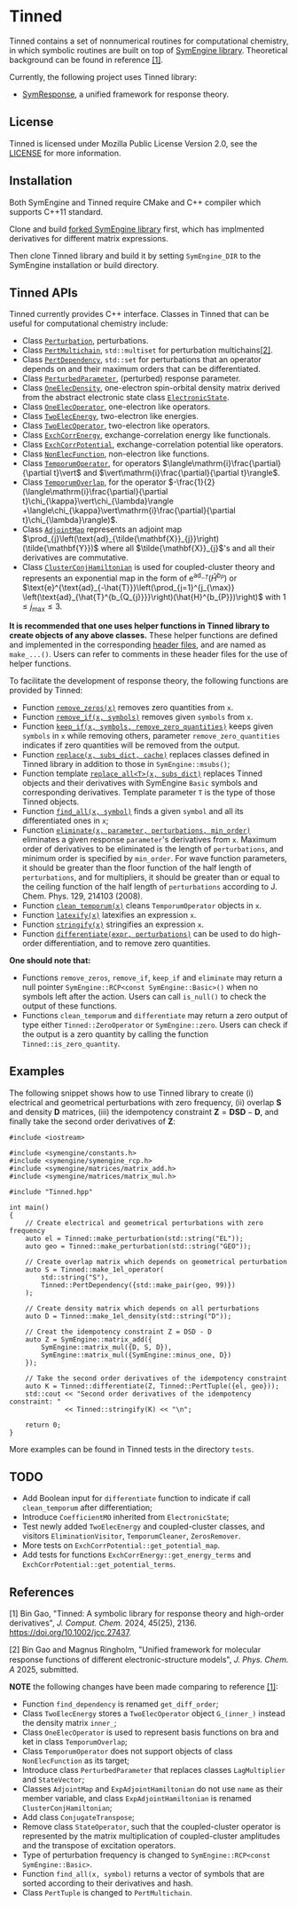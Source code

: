 # Tinned

Tinned contains a set of nonnumerical routines for computational chemistry, in
which symbolic routines are built on top of
[SymEngine library](https://github.com/symengine/symengine). Theoretical
background can be found in reference [[1]](#1).

Currently, the following project uses Tinned library:

* [SymResponse](https://github.com/bingao/symresponse), a unified framework for
  response theory.

## License

Tinned is licensed under Mozilla Public License Version 2.0, see the
[LICENSE](LICENSE) for more information.

## Installation

Both SymEngine and Tinned require CMake and C++ compiler which supports C++11
standard.

Clone and build [forked SymEngine library](https://github.com/bingao/symengine)
first, which has implmented derivatives for different matrix expressions.

Then clone Tinned library and build it by setting `SymEngine_DIR` to the
SymEngine installation or build directory.

## Tinned APIs

Tinned currently provides C++ interface. Classes in Tinned that can be useful
for computational chemistry include:

* Class [`Perturbation`](include/Tinned/perturbations/Perturbation.hpp), perturbations.
* Class [`PertMultichain`](include/Tinned/perturbations/PertMultichain.hpp), `std::multiset` for
  perturbation multichains[[2]](#2).
* Class [`PertDependency`](include/Tinned/perturbations/PertDependency.hpp), `std::set` for
  perturbations that an operator depends on and their maximum orders that can
  be differentiated.
* Class [`PerturbedParameter`](include/Tinned/operators/PerturbedParameter.hpp),
  (perturbed) response parameter.
* Class [`OneElecDensity`](include/Tinned/operators/OneElecDensity.hpp), one-electron
  spin-orbital density matrix derived from the abstract electronic state
  class [`ElectronicState`](include/Tinned/operators/ElectronicState.hpp).
* Class [`OneElecOperator`](include/Tinned/operators/OneElecOperator.hpp), one-electron
  like operators.
* Class [`TwoElecEnergy`](include/Tinned/operators/TwoElecEnergy.hpp), two-electron like
  energies.
* Class [`TwoElecOperator`](include/Tinned/operators/TwoElecOperator.hpp), two-electron
  like operators.
* Class [`ExchCorrEnergy`](include/Tinned/operators/ExchCorrEnergy.hpp),
  exchange-correlation energy like functionals.
* Class [`ExchCorrPotential`](include/Tinned/operators/ExchCorrPotential.hpp),
  exchange-correlation potential like operators.
* Class [`NonElecFunction`](include/Tinned/operators/NonElecFunction.hpp), non-electron
  like functions.
* Class [`TemporumOperator`](include/Tinned/operators/TemporumOperator.hpp), for
  operators $`\langle\mathrm{i}\frac{\partial}{\partial t}\vert`$ and
  $`\vert\mathrm{i}\frac{\partial}{\partial t}\rangle`$.
* Class [`TemporumOverlap`](include/Tinned/operators/TemporumOverlap.hpp), for the operator
  $`-\frac{1}{2}(\langle\mathrm{i}\frac{\partial}{\partial t}\chi_{\kappa}\vert\chi_{\lambda}\rangle
  +\langle\chi_{\kappa}\vert\mathrm{i}\frac{\partial}{\partial t}\chi_{\lambda}\rangle)`$.
* Class [`AdjointMap`](include/Tinned/operators/AdjointMap.hpp) represents an adjoint map
  $`\prod_{j}\left(\text{ad}_{\tilde{\mathbf{X}}_{j}}\right)(\tilde{\mathbf{Y}})`$
  where all $`\tilde{\mathbf{X}}_{j}`$'s and all their derivatives are commutative.
* Class [`ClusterConjHamiltonian`](include/Tinned/operators/ClusterConjHamiltonian.hpp)
  is used for coupled-cluster theory and represents an exponential map in the
  form of $`\text{e}^{\text{ad}_{-\hat{T}}}(\hat{H}^{b_{P}})`$ or
  $`\text{e}^{\text{ad}_{-\hat{T}}}\left(\prod_{j=1}^{j_{\max}}
    \left(\text{ad}_{\hat{T}^{b_{Q_{j}}}}\right)(\hat{H}^{b_{P}})\right)`$ with
  $`1\le j_{\max}\le3`$.

**It is recommended that one uses helper functions in Tinned library to create
objects of any above classes.** These helper functions are defined and
implemented in the corresponding [header files](include/Tinned), and are named
as `make_...()`. Users can refer to comments in these header files for the use
of helper functions.

To facilitate the development of response theory, the following functions are
provided by Tinned:

* Function [`remove_zeros(x)`](include/Tinned/visitors/ZerosRemover.hpp) removes zero
  quantities from `x`.
* Function [`remove_if(x, symbols)`](include/Tinned/visitors/RemoveVisitor.hpp) removes
  given `symbols` from `x`.
* Function [`keep_if(x, symbols, remove_zero_quantities)`](include/Tinned/visitors/KeepVisitor.hpp)
  keeps given `symbols` in `x` while removing others, parameter
  `remove_zero_quantities` indicates if zero quantities will be removed from the
  output.
* Function [`replace(x, subs_dict, cache)`](include/Tinned/visitors/ReplaceVisitor.hpp)
  replaces classes defined in Tinned library in addition to those in
  `SymEngine::msubs()`;
* Function template [`replace_all<T>(x, subs_dict)`](include/Tinned/visitors/ReplaceVisitor.hpp)
  replaces Tinned objects and their derivatives with SymEngine `Basic` symbols
  and corresponding derivatives. Template parameter `T` is the type of those
  Tinned objects.
* Function [`find_all(x, symbol)`](include/Tinned/visitors/FindAllVisitor.hpp)
  finds a given `symbol` and all its differentiated ones in `x`;
* Function [`eliminate(x, parameter, perturbations, min_order)`](include/Tinned/visitors/EliminationVisitor.hpp)
  eliminates a given response `parameter`'s derivatives from `x`. Maximum order
  of derivatives to be eliminated is the length of `perturbations`, and minimum
  order is specified by `min_order`. For wave function parameters, it should be
  greater than the floor function of the half length of `perturbations`, and for
  multipliers, it should be greater than or equal to the ceiling function of the
  half length of `perturbations` according to J. Chem. Phys. 129, 214103 (2008).
* Function [`clean_temporum(x)`](include/Tinned/visitors/TemporumCleaner.hpp) cleans
  `TemporumOperator` objects in `x`.
* Function [`latexify(x)`](include/Tinned/visitors/LaTeXifyVisitor.hpp) latexifies an
  expression `x`.
* Function [`stringify(x)`](include/Tinned/visitors/StringifyVisitor.hpp) stringifies an
  expression `x`.
* Function [`differentiate(expr, perturbations)`](include/Tinned/perturbations/PertMultichain.hpp)
  can be used to do high-order differentiation, and to remove zero quantities.

**One should note that:**

* Functions `remove_zeros`, `remove_if`, `keep_if` and `eliminate` may
  return a null pointer `SymEngine::RCP<const SymEngine::Basic>()` when no
  symbols left after the action. Users can call `is_null()` to check the output
  of these functions.
* Functions `clean_temporum` and `differentiate` may return a zero output of
  type either `Tinned::ZeroOperator` or `SymEngine::zero`. Users can check if
  the output is a zero quantity by calling the function `Tinned::is_zero_quantity`.

## Examples

The following snippet shows how to use Tinned library to create (i) electrical
and geometrical perturbations with zero frequency, (ii) overlap $`\mathbf{S}`$
and density $`\mathbf{D}`$ matrices, (iii) the idempotency constraint
$`\mathbf{Z}=\mathbf{DSD}-\mathbf{D}`$, and finally take the second order
derivatives of $`\mathbf{Z}`$:

```
#include <iostream>

#include <symengine/constants.h>
#include <symengine/symengine_rcp.h>
#include <symengine/matrices/matrix_add.h>
#include <symengine/matrices/matrix_mul.h>

#include "Tinned.hpp"

int main()
{
    // Create electrical and geometrical perturbations with zero frequency
    auto el = Tinned::make_perturbation(std::string("EL"));
    auto geo = Tinned::make_perturbation(std::string("GEO"));

    // Create overlap matrix which depends on geometrical perturbation
    auto S = Tinned::make_1el_operator(
        std::string("S"),
        Tinned::PertDependency({std::make_pair(geo, 99)})
    );

    // Create density matrix which depends on all perturbations
    auto D = Tinned::make_1el_density(std::string("D"));

    // Creat the idempotency constraint Z = DSD - D
    auto Z = SymEngine::matrix_add({
        SymEngine::matrix_mul({D, S, D}),
        SymEngine::matrix_mul({SymEngine::minus_one, D})
    });

    // Take the second order derivatives of the idempotency constraint
    auto K = Tinned::differentiate(Z, Tinned::PertTuple({el, geo}));
    std::cout << "Second order derivatives of the idempotency constraint: "
              << Tinned::stringify(K) << "\n";

    return 0;
}
```

More examples can be found in Tinned tests in the directory `tests`.

## TODO

* Add Boolean input for `differentiate` function to indicate if
  call `clean_temporum` after differentiation;
* Introduce `CoefficientMO` inherited from `ElectronicState`;
* Test newly added `TwoElecEnergy` and coupled-cluster classes, and visitors
  `EliminationVisitor`, `TemporumCleaner`, `ZerosRemover`.
* More tests on `ExchCorrPotential::get_potential_map`.
* Add tests for functions `ExchCorrEnergy::get_energy_terms` and
  `ExchCorrPotential::get_potential_terms`.

## References

<a id="1">[1]</a>
Bin Gao, "Tinned: A symbolic library for response theory and high-order
derivatives", *J. Comput. Chem.* 2024, 45(25), 2136.
https://doi.org/10.1002/jcc.27437.

<a id="2">[2]</a>
Bin Gao and Magnus Ringholm, "Unified framework for molecular response
functions of diﬀerent electronic-structure
models", *J. Phys. Chem. A* 2025, submitted.

**NOTE** the following changes have been made comparing to reference [[1]](#1):

* Function `find_dependency` is renamed `get_diff_order`;
* Class `TwoElecEnergy` stores a `TwoElecOperator` object `G_(inner_)` instead
  the density matrix `inner_`;
* Class `OneElecOperator` is used to represent basis functions on bra and ket
  in class `TemporumOverlap`;
* Class `TemporumOperator` does not support objects of class `NonElecFunction`
  as its target;
* Introduce class `PerturbedParameter` that replaces classes `LagMultiplier`
  and `StateVector`;
* Classes `AdjointMap` and `ExpAdjointHamiltonian` do not use `name` as their
  member variable, and class `ExpAdjointHamiltonian` is renamed
  `ClusterConjHamiltonian`;
* Add class `ConjugateTranspose`;
* Remove class `StateOperator`, such that the coupled-cluster operator is
  represented by the matrix multiplication of coupled-cluster amplitudes and
  the transpose of excitation operators.
* Type of perturbation frequency is changed to `SymEngine::RCP<const SymEngine::Basic>`.
* Function `find_all(x, symbol)` returns a vector of symbols that are sorted
  according to their derivatives and hash.
* Class `PertTuple` is changed to `PertMultichain`.
